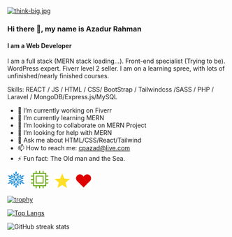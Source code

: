 [![think-big.jpg](https://i.postimg.cc/MG29kV0p/think-big.jpg)](https://postimg.cc/YvR6Y4y5)
### Hi there 👋, my name is Azadur Rahman
#### I am a Web Developer


I am a full stack (MERN stack loading...). Front-end specialist (Trying to be). WordPress expert. Fiverr level 2 seller. I am on a learning spree, with lots of unfinished/nearly finished courses.  

Skills:  REACT / JS / HTML / CSS/ BootStrap / Tailwindcss /SASS / PHP / Laravel / MongoDB/Express.js/MySQL

- 🔭 I’m currently working on Fiverr 
- 🌱 I’m currently learning MERN 
- 👯 I’m looking to collaborate on MERN Project 
- 🤔 I’m looking for help with MERN 
- 💬 Ask me about HTML/CSS/React/Tailwind 
- 📫 How to reach me: cpazad@live.com 
- ⚡ Fun fact: The Old man and the Sea.  




<a href='https://archiveprogram.github.com/'><img src='https://raw.githubusercontent.com/acervenky/animated-github-badges/master/assets/acbadge.gif' width='40' height='40'></a> <a href='https://docs.github.com/en/developers'><img src='https://raw.githubusercontent.com/acervenky/animated-github-badges/master/assets/devbadge.gif' width='40' height='40'></a> <a href='https://stars.github.com/'><img src='https://raw.githubusercontent.com/acervenky/animated-github-badges/master/assets/starbadge.gif' width='35' height='35'></a> <a href='https://docs.github.com/en/github/supporting-the-open-source-community-with-github-sponsors'><img src='https://raw.githubusercontent.com/acervenky/animated-github-badges/master/assets/sponsorbadge.gif' width='35' height='35'></a> 

[![trophy](https://github-profile-trophy.vercel.app/?username=cpazad)](https://github.com/ryo-ma/github-profile-trophy)

[![Top Langs](https://github-readme-stats.vercel.app/api/top-langs/?username=cpazad)](https://github.com/anuraghazra/github-readme-stats)

![GitHub streak stats](https://streak-stats.demolab.com/?user=cpazad)  



